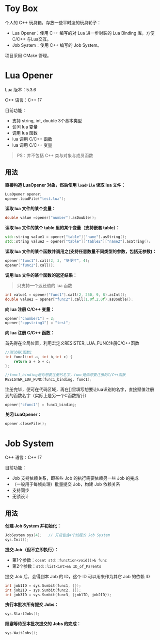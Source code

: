 # Toy Box

个人的 C++ 玩具箱，存放一些平时造的玩具轮子：

- Lua Opener：使用 C++ 编写的对 Lua 进一步封装的 Lua Binding 库，方便 C/C++ 与Lua交互。
- Job System：使用 C++ 编写的 Job System。

项目采用 CMake 管理。

# Lua Opener

Lua 版本：5.3.6

C++ 语言：C++ 17

目前功能：
- 支持 string, int, double 3个基本类型
- 访问 lua 变量
- 调用 lua 函数
- lua 调用 C/C++ 函数
- lua 调用 C/C++ 变量

> PS：并不包括 C++ 类与对象与成员函数

## 用法

**直接构造 LuaOpener 对象，然后使用 `loadFile` 读取 lua 文件：**

```cpp
LuaOpener opener;
opener.loadFile("test.lua");
```

**读取 lua 文件的某个变量：**

```cpp
double value =opener["number"].asDouble();
```

**读取 lua 文件的某个 table 里的某个变量（支持嵌套 table）：**

```cpp
std::string value1 = opener["table"]["name"].asString();
std::string value2 = opener["table"]["table2"]["name2"].asString();
```

**读取 lua 文件的某个函数并调用之(支持任意数量不同类型的参数，包括无参数)：**

```cpp
opener["func1"].call(2, 3, "随便打", 4);
opener["func2"].call();
```

**调用 lua 文件的某个函数的返还结果：**

> 只支持一个返还值的 lua 函数

```cpp
int value1 = opener["func1"].call(2, 250, 9, 8).asInt();
double value2 = opener["func2"].call(1.0f,2.0f).asDouble();
```
**向 lua 注册 C/C++ 变量：**

```cpp
opener["cnumber1"] = 2;
opener["cppstring1"] = "test";
```
**向 lua 注册 C/C++ 函数：**

首先得在全局位置，利用宏定义RESISTER_LUA_FUNC注册C/C++函数
```cpp
//测试用C函数1
int func1(int a, int b,int c) {
	return a + b + c;
};

//func1_binding是你想要注册的名字，func是你想要注册的C/C++函数
RESISTER_LUA_FUNC(func1_binding, func1);
```
注册完毕，便可在代码区域，再在[]里填写想要让lua识别的名字，直接赋值注册到的函数名字（实际上是另一个C函数指针）

```cpp
opener["cfunc1"] = func1_binding;
```

**关闭 LuaOpener：**

```cpp
opener.closeFile();
```

# Job System

C++ 语言：C++ 17

目前功能：

- Job 支持依赖关系，即某些 Job 的执行需要依赖另一些 Job 的完成
- （一般用于每帧处理）批量提交 Job，构建 Job 依赖关系
- 支持同步
- 无锁设计

## 用法

**创建 Job System 并初始化：**

```cpp
JobSystem sys(4);	// 开启包含4个线程的 Job System
sys.Init();
```

**提交 Job（但不立即执行）：**

- 第1个参数：`cosnt std::function<void()>& func`
- 第2个参数：`std::list<int>&& ID_of_Parents`

提交 Job 后，会得到本 Job 的 ID，这个 ID 可以用来作为其它 Job 的依赖 ID

```cpp
int job1ID = sys.Sumbit(func1, {});
int job2ID = sys.Sumbit(func2, {});
int job3ID = sys.Sumbit(func3, {job1ID, job2ID});
```

**执行本批次所有提交 Jobs：**

```cpp
sys.StartJobs();
```

**阻塞等待至本批次提交的 Jobs 的完成：**

```cpp
sys.WaitJobs();
```

